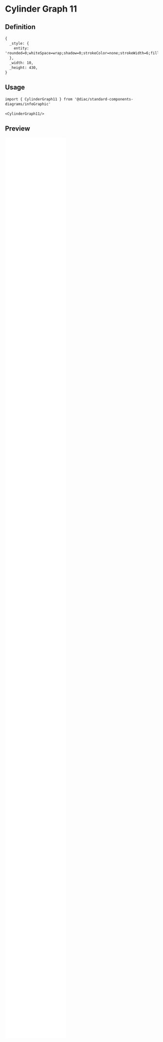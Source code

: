 # Cylinder Graph 11

## Definition

```
{
  _style: { 
    entity: 'rounded=0;whiteSpace=wrap;shadow=0;strokeColor=none;strokeWidth=6;fillColor=none;fontSize=12;align=right;html=1;',
  },
  _width: 10,
  _height: 430,
}
```

## Usage

```
import { CylinderGraph11 } from '@diac/standard-components-diagrams/infoGraphic'

<CylinderGraph11/>
```

## Preview

<img src="./cylinder-graph-11.png" width="200"/>
